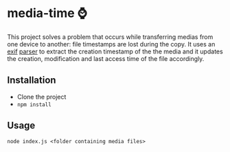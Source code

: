 # media-time ⌚

This project solves a problem that occurs while transferring medias from one device to another: file timestamps are lost during the copy.
It uses an [exif](https://en.wikipedia.org/wiki/Exif) [parser](https://www.npmjs.com/package/exiftool-vendored) to extract the creation timestamp of the the media and it updates the creation, modification and last access time of the file accordingly.

## Installation

* Clone the project
* `npm install`

## Usage

`node index.js <folder containing media files>`